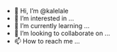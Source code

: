 - 👋 Hi, I’m @kalelale
- 👀 I’m interested in ...
- 🌱 I’m currently learning ...
- 💞️ I’m looking to collaborate on ...
- 📫 How to reach me ...

<!---
kalelale/kalelale is a ✨ special ✨ repository because its `README.md` (this file) appears on your GitHub profile.
You can click the Preview link to take a look at your changes.
--->
